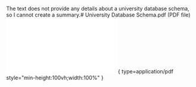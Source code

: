 The text does not provide any details about a university database schema, so I cannot create a summary.# University Database Schema.pdf (PDF file)
![Alt text](<./University Database Schema.pdf>){ type=application/pdf style="min-height:100vh;width:100%" }